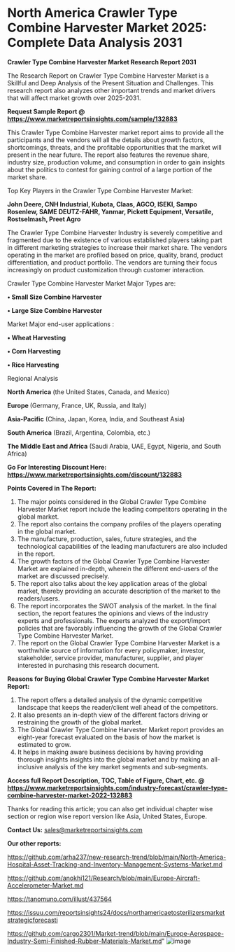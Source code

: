 # North America Crawler Type Combine Harvester Market 2025: Complete Data Analysis 2031

<strong>Crawler Type Combine Harvester Market Research Report 2031</strong>

The Research Report on Crawler Type Combine Harvester Market is a Skillful and Deep Analysis of the Present Situation and Challenges. This research report also analyzes other important trends and market drivers that will affect market growth over 2025-2031.

<strong>Request Sample Report @ <a href=https://www.marketreportsinsights.com/sample/132883>https://www.marketreportsinsights.com/sample/132883</a></strong>

This Crawler Type Combine Harvester market report aims to provide all the participants and the vendors will all the details about growth factors, shortcomings, threats, and the profitable opportunities that the market will present in the near future. The report also features the revenue share, industry size, production volume, and consumption in order to gain insights about the politics to contest for gaining control of a large portion of the market share.

Top Key Players in the Crawler Type Combine Harvester Market:

<strong>John Deere, CNH Industrial, Kubota, Claas, AGCO, ISEKI, Sampo Rosenlew, SAME DEUTZ-FAHR, Yanmar, Pickett Equipment, Versatile, Rostselmash, Preet Agro</strong>

The Crawler Type Combine Harvester Industry is severely competitive and fragmented due to the existence of various established players taking part in different marketing strategies to increase their market share. The vendors operating in the market are profiled based on price, quality, brand, product differentiation, and product portfolio. The vendors are turning their focus increasingly on product customization through customer interaction.

Crawler Type Combine Harvester Market Major Types are:

<strong>• Small Size Combine Harvester

• Large Size Combine Harvester</strong>

Market Major end-user applications :

<strong>• Wheat Harvesting

• Corn Harvesting

• Rice Harvesting</strong>

Regional Analysis

</u><strong><b>North America</b></strong> (the United States, Canada, and Mexico)

<strong><b>Europe </b></strong>(Germany, France, UK, Russia, and Italy)

<strong><b>Asia-Pacific</b></strong> (China, Japan, Korea, India, and Southeast Asia)

<strong><b>South America</b></strong> (Brazil, Argentina, Colombia, etc.)

<strong><b>The Middle East and Africa</b></strong> (Saudi Arabia, UAE, Egypt, Nigeria, and South Africa)

<strong>Go For Interesting Discount Here: <a href=https://www.marketreportsinsights.com/discount/132883>https://www.marketreportsinsights.com/discount/132883</a></strong>

<strong>Points Covered in The Report:</strong>
<ol>
  <li>The major points considered in the Global Crawler Type Combine Harvester Market report include the leading competitors operating in the global market.</li>
  <li>The report also contains the company profiles of the players operating in the global market.</li>
  <li>The manufacture, production, sales, future strategies, and the technological capabilities of the leading manufacturers are also included in the report.</li>
  <li>The growth factors of the Global Crawler Type Combine Harvester Market are explained in-depth, wherein the different end-users of the market are discussed precisely.</li>
  <li>The report also talks about the key application areas of the global market, thereby providing an accurate description of the market to the readers/users.</li>
  <li>The report incorporates the SWOT analysis of the market. In the final section, the report features the opinions and views of the industry experts and professionals. The experts analyzed the export/import policies that are favorably influencing the growth of the Global Crawler Type Combine Harvester Market.</li>
  <li>The report on the Global Crawler Type Combine Harvester Market is a worthwhile source of information for every policymaker, investor, stakeholder, service provider, manufacturer, supplier, and player interested in purchasing this research document.</li>
</ol>
<strong>Reasons for Buying Global Crawler Type Combine Harvester Market Report:</strong>

<ol>
  <li>The report offers a detailed analysis of the dynamic competitive landscape that keeps the reader/client well ahead of the competitors.</li>
  <li>It also presents an in-depth view of the different factors driving or restraining the growth of the global market.</li>
  <li>The Global Crawler Type Combine Harvester Market report provides an eight-year forecast evaluated on the basis of how the market is estimated to grow.</li>
  <li>It helps in making aware business decisions by having providing thorough insights insights into the global market and by making an all-inclusive analysis of the key market segments and sub-segments.</li>
</ol>
<strong>Access full Report Description, TOC, Table of Figure, Chart, etc. @ <a href=https://www.marketreportsinsights.com/industry-forecast/crawler-type-combine-harvester-market-2022-132883>https://www.marketreportsinsights.com/industry-forecast/crawler-type-combine-harvester-market-2022-132883</a></strong>


Thanks for reading this article; you can also get individual chapter wise section or region wise report version like Asia, United States, Europe.

<strong>Contact Us:</strong>
sales@marketreportsinsights.com

<strong>Our other reports:</strong>

<a href=https://github.com/arha237/new-research-trend/blob/main/North-America-Hospital-Asset-Tracking-and-Inventory-Management-Systems-Market.md>https://github.com/arha237/new-research-trend/blob/main/North-America-Hospital-Asset-Tracking-and-Inventory-Management-Systems-Market.md</a>

<a href=https://github.com/anokhi121/Research/blob/main/Europe-Aircraft-Accelerometer-Market.md>https://github.com/anokhi121/Research/blob/main/Europe-Aircraft-Accelerometer-Market.md</a>

<a href=https://tanomuno.com/illust/437564>https://tanomuno.com/illust/437564</a>

<a href=https://issuu.com/reportsinsights24/docs/northamericaetosterilizersmarketstrategicforecasti>https://issuu.com/reportsinsights24/docs/northamericaetosterilizersmarketstrategicforecasti</a>

<a href=https://github.com/cargo2301/Market-trend/blob/main/Europe-Aerospace-Industry-Semi-Finished-Rubber-Materials-Market.md>https://github.com/cargo2301/Market-trend/blob/main/Europe-Aerospace-Industry-Semi-Finished-Rubber-Materials-Market.md</a>"
![image](https://github.com/user-attachments/assets/7b4baa3c-e853-47c3-a6e0-7d1654fd3e47)
